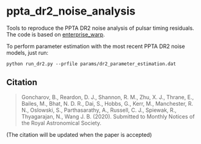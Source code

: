 # ppta_dr2_noise_analysis
Tools to reproduce the PPTA DR2 noise analysis of pulsar timing residuals. The code is based on [enterprise_warp](https://github.com/bvgoncharov/enterprise_warp "enterprise_warp: Wrapper and tools for Enterprise").

To perform parameter estimation with the most recent PPTA DR2 noise models, just run:
```
python run_dr2.py --prfile params/dr2_parameter_estimation.dat
```

## Citation

> Goncharov, B., Reardon, D. J., Shannon, R. M., Zhu, X. J., Thrane, E., Bailes, M., Bhat, N. D. R., Dai, S., Hobbs, G., Kerr, M., Manchester, R. N., Oslowski, S., Parthasarathy, A., Russell, C. J., Spiewak, R., Thyagarajan, N., Wang J. B. (2020). Submitted to Monthly Notices of the Royal Astronomical Society.

(The citation will be updated when the paper is accepted)

